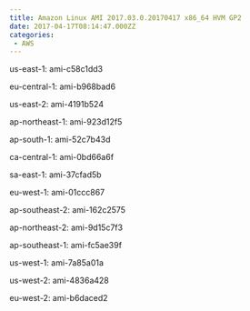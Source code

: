 ```yaml
---
title: Amazon Linux AMI 2017.03.0.20170417 x86_64 HVM GP2
date: 2017-04-17T08:14:47.000ZZ
categories:
 - AWS
---
```


us-east-1: ami-c58c1dd3

eu-central-1: ami-b968bad6

us-east-2: ami-4191b524

ap-northeast-1: ami-923d12f5

ap-south-1: ami-52c7b43d

ca-central-1: ami-0bd66a6f

sa-east-1: ami-37cfad5b

eu-west-1: ami-01ccc867

ap-southeast-2: ami-162c2575

ap-northeast-2: ami-9d15c7f3

ap-southeast-1: ami-fc5ae39f

us-west-1: ami-7a85a01a

us-west-2: ami-4836a428

eu-west-2: ami-b6daced2

